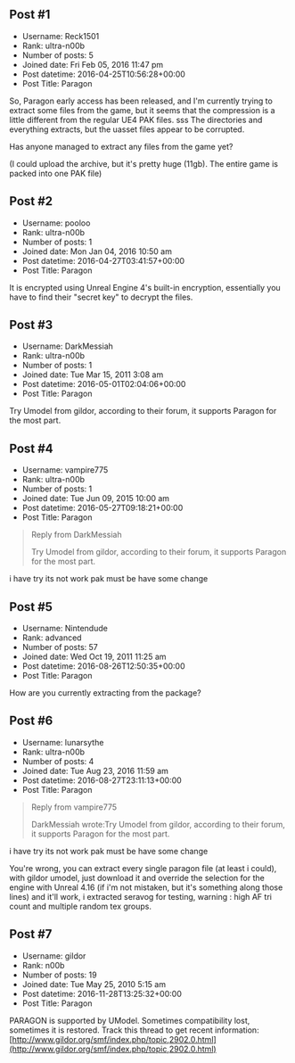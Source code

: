 ## Post #1
- Username: Reck1501
- Rank: ultra-n00b
- Number of posts: 5
- Joined date: Fri Feb 05, 2016 11:47 pm
- Post datetime: 2016-04-25T10:56:28+00:00
- Post Title: Paragon

So, Paragon early access has been released, and I'm currently trying to extract some files from the game, but it seems that the compression is a little different from the regular UE4 PAK files. sss
The directories and everything extracts, but the uasset files appear to be corrupted.

Has anyone managed to extract any files from the game yet?

(I could upload the archive, but it's pretty huge (11gb). The entire game is packed into one PAK file)
## Post #2
- Username: pooloo
- Rank: ultra-n00b
- Number of posts: 1
- Joined date: Mon Jan 04, 2016 10:50 am
- Post datetime: 2016-04-27T03:41:57+00:00
- Post Title: Paragon

It is encrypted using Unreal Engine 4's built-in encryption, essentially you have to find their "secret key" to decrypt the files.
## Post #3
- Username: DarkMessiah
- Rank: ultra-n00b
- Number of posts: 1
- Joined date: Tue Mar 15, 2011 3:08 am
- Post datetime: 2016-05-01T02:04:06+00:00
- Post Title: Paragon

Try Umodel from gildor, according to their forum, it supports Paragon for the most part.
## Post #4
- Username: vampire775
- Rank: ultra-n00b
- Number of posts: 1
- Joined date: Tue Jun 09, 2015 10:00 am
- Post datetime: 2016-05-27T09:18:21+00:00
- Post Title: Paragon

> Reply from DarkMessiah
>
> Try Umodel from gildor, according to their forum, it supports Paragon for the most part.

i have try
its not work
pak must be have some change
## Post #5
- Username: Nintendude
- Rank: advanced
- Number of posts: 57
- Joined date: Wed Oct 19, 2011 11:25 am
- Post datetime: 2016-08-26T12:50:35+00:00
- Post Title: Paragon

How are you currently extracting from the package?
## Post #6
- Username: lunarsythe
- Rank: ultra-n00b
- Number of posts: 4
- Joined date: Tue Aug 23, 2016 11:59 am
- Post datetime: 2016-08-27T23:11:13+00:00
- Post Title: Paragon

> Reply from vampire775
>
> DarkMessiah wrote:Try Umodel from gildor, according to their forum, it supports Paragon for the most part.

i have try
its not work
pak must be have some change

You're wrong, you can extract every single paragon file (at least i could), with gildor umodel, just download it and override the selection for the engine with Unreal 4.16 (if i'm not mistaken, but it's something along those lines) and it'll work, i extracted seravog for testing, warning : high AF tri count and multiple random tex groups.
## Post #7
- Username: gildor
- Rank: n00b
- Number of posts: 19
- Joined date: Tue May 25, 2010 5:15 am
- Post datetime: 2016-11-28T13:25:32+00:00
- Post Title: Paragon

PARAGON is supported by UModel. Sometimes compatibility lost, sometimes it is restored. Track this thread to get recent information:
[http://www.gildor.org/smf/index.php/topic,2902.0.html](http://www.gildor.org/smf/index.php/topic,2902.0.html)
